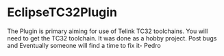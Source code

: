 # EclipseTC32Plugin

The Plugin is primary aiming for use of Telink TC32 toolchains. You will need to get the TC32 toolchain. It was done as a hobby project.   Post bugs and Eventually someone will find a time to fix it- Pedro


